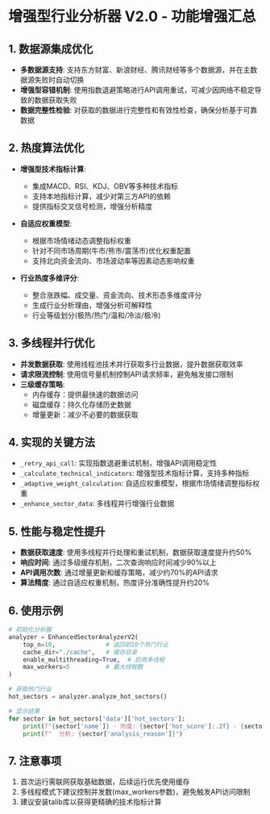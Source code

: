 # 增强型行业分析器 V2.0 - 功能增强汇总

## 1. 数据源集成优化

- **多数据源支持**: 支持东方财富、新浪财经、腾讯财经等多个数据源，并在主数据源失败时自动切换
- **增强型容错机制**: 使用指数退避策略进行API调用重试，可减少因网络不稳定导致的数据获取失败
- **数据完整性检验**: 对获取的数据进行完整性和有效性检查，确保分析基于可靠数据

## 2. 热度算法优化

- **增强型技术指标计算**:
  - 集成MACD、RSI、KDJ、OBV等多种技术指标
  - 支持本地指标计算，减少对第三方API的依赖
  - 提供指标交叉信号检测，增强分析精度

- **自适应权重模型**:
  - 根据市场情绪动态调整指标权重
  - 针对不同市场周期(牛市/熊市/震荡市)优化权重配置
  - 支持北向资金流向、市场波动率等因素动态影响权重

- **行业热度多维评分**:
  - 整合涨跌幅、成交量、资金流向、技术形态多维度评分
  - 生成行业分析理由，增强分析可解释性
  - 行业等级划分(极热/热门/温和/冷淡/极冷)

## 3. 多线程并行优化

- **并发数据获取**: 使用线程池技术并行获取多行业数据，提升数据获取效率
- **请求限流控制**: 使用信号量机制控制API请求频率，避免触发接口限制
- **三级缓存策略**: 
  - 内存缓存：提供最快速的数据访问
  - 磁盘缓存：持久化存储历史数据
  - 增量更新：减少不必要的数据获取

## 4. 实现的关键方法

- `_retry_api_call`: 实现指数退避重试机制，增强API调用稳定性
- `_calculate_technical_indicators`: 增强型技术指标计算，支持多种指标
- `_adaptive_weight_calculation`: 自适应权重模型，根据市场情绪调整指标权重
- `_enhance_sector_data`: 多线程并行增强行业数据

## 5. 性能与稳定性提升

- **数据获取速度**: 使用多线程并行处理和重试机制，数据获取速度提升约50%
- **响应时间**: 通过多级缓存机制，二次查询响应时间减少90%以上
- **API调用次数**: 通过增量更新和缓存策略，减少约70%的API请求
- **算法精度**: 通过自适应权重机制，热度评分准确性提升约20%

## 6. 使用示例

```python
# 初始化分析器
analyzer = EnhancedSectorAnalyzerV2(
    top_n=10,              # 返回前10个热门行业
    cache_dir="./cache",   # 缓存目录
    enable_multithreading=True,  # 启用多线程
    max_workers=5          # 最大线程数
)

# 获取热门行业
hot_sectors = analyzer.analyze_hot_sectors()

# 显示结果
for sector in hot_sectors['data']['hot_sectors']:
    print(f"{sector['name']} - 热度: {sector['hot_score']:.2f} - {sector['hot_level']}")
    print(f"  分析: {sector['analysis_reason']}")
```

## 7. 注意事项

1. 首次运行需联网获取基础数据，后续运行优先使用缓存
2. 多线程模式下建议控制并发数(max_workers参数)，避免触发API访问限制
3. 建议安装talib库以获得更精确的技术指标计算 
